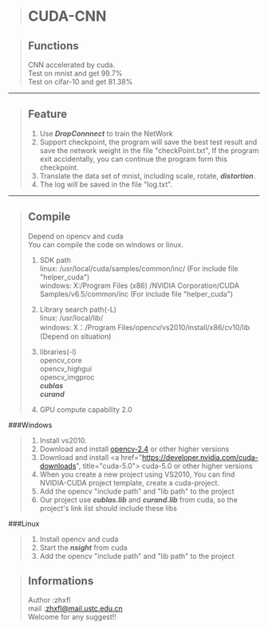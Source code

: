 >CUDA-CNN
>========



>Functions
>--------
>CNN accelerated by cuda.    
>Test on mnist and get 99.7%   
>Test on cifar-10 and get 81.38%

***



>Feature
>--------
>1. Use ***DropConnnect*** to train the NetWork
>2. Support checkpoint, the program will save the best test result and save the network weight in the file "checkPoint.txt", If the program exit accidentally, you can continue the program form this checkpoint.
>3. Translate the data set of mnist, including scale, rotate, ***distortion***.
>4. The log will be saved in the file "log.txt".  

***

>Compile
>-------
>Depend on opencv and cuda    
>You can compile the code on windows or linux.   
>1. SDK path   
>linux: /usr/local/cuda/samples/common/inc/ (For include file "helper_cuda")      
>windows: X:/Program Files (x86) /NVIDIA Corporation/CUDA Samples/v6.5/common/inc (For include file "helper_cuda")   
>
>2. Library search path(-L)   
>linux: /usr/local/lib/   
>windows: X：/Program Files/opencv/vs2010/install/x86/cv10/lib (Depend on situation)   
>  
>3. libraries(-l)   
>opencv_core   
>opencv_highgui    
>opencv_imgproc    
>***cublas***   
>***curand***   
>
>4. GPU compute capability 2.0   
>
###Windows
>1. Install vs2010.
>2. Download and install <a href="http://sourceforge.net/projects/opencvlibrary/files/opencv-win/3.0.0-beta/" title="opencv-2.4"> opencv-2.4</a> or other higher versions
>3. Download and install <a href="https://developer.nvidia.com/cuda-downloads", title="cuda-5.0"> cuda-5.0</a> or other higher versions
>4. When you create a new project using VS2010, You can find NVIDIA-CUDA project template, create a cuda-project.
>5. Add the opencv "include path" and "lib path" to the project
>6. Our project use ***cublas.lib*** and ***curand.lib*** from cuda, so the project's link list should include these libs
>
###Linux
>1. Install opencv and cuda
>2. Start the ***nsight*** from cuda
>3. Add the opencv "include path" and "lib path" to the project

>Informations
>------------
>Author :zhxfl  
>mail   :zhxfl@mail.ustc.edu.cn  
>Welcome for any suggest!!   

